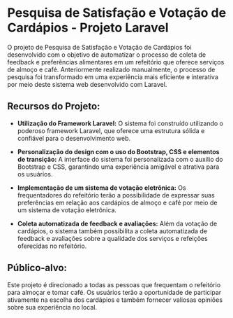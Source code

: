 # Pesquisa de Satisfação e Votação de Cardápios - Projeto Laravel

O projeto de Pesquisa de Satisfação e Votação de Cardápios foi desenvolvido com o objetivo de automatizar o processo de coleta de feedback e preferências alimentares em um refeitório que oferece serviços de almoço e café. Anteriormente realizado manualmente, o processo de pesquisa foi transformado em uma experiência mais eficiente e interativa por meio deste sistema web desenvolvido com Laravel.

## Recursos do Projeto:

- **Utilização do Framework Laravel:** O sistema foi construído utilizando o poderoso framework Laravel, que oferece uma estrutura sólida e confiável para o desenvolvimento web.

- **Personalização do design com o uso do Bootstrap, CSS e elementos de transição:** A interface do sistema foi personalizada com o auxílio do Bootstrap e CSS, garantindo uma experiência amigável e atrativa para os usuários.

- **Implementação de um sistema de votação eletrônica:** Os frequentadores do refeitório terão a possibilidade de expressar suas preferências em relação aos cardápios de almoço e café por meio de um sistema de votação eletrônica.

- **Coleta automatizada de feedback e avaliações:** Além da votação de cardápios, o sistema também possibilita a coleta automatizada de feedback e avaliações sobre a qualidade dos serviços e refeições oferecidas no refeitório.

## Público-alvo:

Este projeto é direcionado a todas as pessoas que frequentam o refeitório para almoçar e tomar café. Os usuários terão a oportunidade de participar ativamente na escolha dos cardápios e também fornecer valiosas opiniões sobre sua experiência no local.
